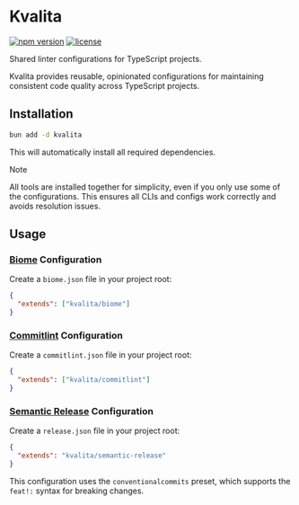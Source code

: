 # Kvalita

[![npm version](https://img.shields.io/npm/v/kvalita.svg)](https://www.npmjs.com/package/kvalita)
[![license](https://img.shields.io/npm/l/kvalita.svg)](https://github.com/macieklamberski/kvalita/blob/main/LICENSE)

Shared linter configurations for TypeScript projects.

Kvalita provides reusable, opinionated configurations for maintaining consistent code quality across TypeScript projects.

## Installation

```bash
bun add -d kvalita
```

This will automatically install all required dependencies.

> [!NOTE]
> All tools are installed together for simplicity, even if you only use some of the configurations. This ensures all CLIs and configs work correctly and avoids resolution issues.

## Usage

### [Biome](https://github.com/biomejs/biome) Configuration

Create a `biome.json` file in your project root:

```json
{
  "extends": ["kvalita/biome"]
}
```

### [Commitlint](https://github.com/conventional-changelog/commitlint) Configuration

Create a `commitlint.json` file in your project root:

```json
{
  "extends": ["kvalita/commitlint"]
}
```

### [Semantic Release](https://github.com/semantic-release/semantic-release) Configuration

Create a `release.json` file in your project root:

```json
{
  "extends": "kvalita/semantic-release"
}
```

This configuration uses the `conventionalcommits` preset, which supports the `feat!:` syntax for breaking changes.
